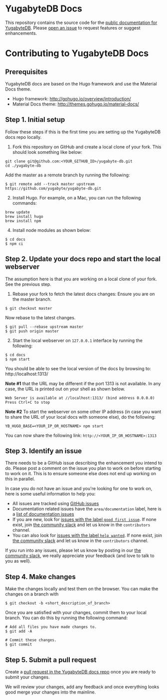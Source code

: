 # YugabyteDB Docs

This repository contains the source code for the [public documentation for YugabyteDB](https://docs.yugabyte.com/). Please [open an issue](https://github.com/YugaByte/docs/issues) to request features or suggest enhancements.


# Contributing to YugabyteDB Docs

## Prerequisites
YugabyteDB docs are based on the Hugo framework and use the Material Docs theme.

* Hugo framework: http://gohugo.io/overview/introduction/
* Material Docs theme: http://themes.gohugo.io/material-docs/


## Step 1. Initial setup

Follow these steps if this is the first time you are setting up the YugabyteDB docs repo locally.

1. Fork this repository on GitHub and create a local clone of your fork. This should look something like below:
```
git clone git@github.com:<YOUR_GITHUB_ID>/yugabyte-db.git
cd ./yugabyte-db
```

Add the master as a remote branch by running the following:
```
$ git remote add --track master upstream https://github.com/yugabyte/yugabyte-db.git
```

2. Install Hugo. For example, on a Mac, you can run the following commands:
```
brew update
brew install hugo
brew install npm
```

4. Install node modules as shown below:
```
$ cd docs
$ npm ci
```

## Step 2. Update your docs repo and start the local webserver

The assumption here is that you are working on a local clone of your fork. See the previous step.

1. Rebase your fork to fetch the latest docs changes:
Ensure you are on the master branch.
```
$ git checkout master
```

Now rebase to the latest changes.
```
$ git pull --rebase upstream master
$ git push origin master
```

2. Start the local webserver on `127.0.0.1` interface by running the following:
```
$ cd docs
$ npm start
```

You should be able to see the local version of the docs by browsing to:
http://localhost:1313/

**Note #1** that the URL may be different if the port 1313 is not available. In any case, the URL is printed out on your shell as shown below.
```
Web Server is available at //localhost:1313/ (bind address 0.0.0.0)
Press Ctrl+C to stop
```

**Note #2** To start the webserver on some other IP address (in case you want to share the URL of your local docs with someone else), do the following:
```
YB_HUGO_BASE=<YOUR_IP_OR_HOSTNAME> npm start
```
You can now share the following link: `http://<YOUR_IP_OR_HOSTNAME>:1313`


## Step 3. Identify an issue

There needs to be a GitHub issue describing the enhancement you intend to do. Please post a comment on the issue you plan to work on before starting to work on it. This is to ensure someone else does not end up working on this in parallel.

In case you do not have an issue and you're looking for one to work on, here is some useful information to help you:
* All issues are tracked using [GitHub issues](https://github.com/yugabyte/yugabyte-db/issues)
* Documentation related issues have the `area/documentation` label, here is a [list of documentation issues](https://github.com/yugabyte/yugabyte-db/issues?q=is%3Aopen+is%3Aissue+label%3Aarea%2Fdocumentation)
* If you are new, look for [issues with the label `good first issue`](https://github.com/yugabyte/yugabyte-db/issues?q=is%3Aopen+is%3Aissue+label%3Aarea%2Fdocumentation+label%3A%22good+first+issue%22). If none exist, join [the community slack](https://www.yugabyte.com/slack) and let us know in the `contributors` channel.
* You can also look for [issues with the label `help wanted`](https://github.com/yugabyte/yugabyte-db/issues?q=is%3Aopen+is%3Aissue+label%3Aarea%2Fdocumentation+label%3A%22help+wanted%22+). If none exist, join [the community slack](https://www.yugabyte.com/slack) and let us know in the `contributors` channel.

If you run into any issues, please let us know by posting in our [the community slack](https://www.yugabyte.com/slack), we really appreciate your feedback (and love to talk to you as well).

## Step 4. Make changes

Make the changes locally and test them on the browser. You can make the changes on a branch with
```
$ git checkout -b <short_description_of_branch>
```

Once you are satisfied with your changes, commit them to your local branch. You can do this by running the following command:
```
# Add all files you have made changes to.
$ git add -A

# Commit these changes.
$ git commit
```

## Step 5. Submit a pull request

Create a [pull request in the YugabyteDB docs repo](https://github.com/yugabyte/docs/pulls) once you are ready to submit your changes.

We will review your changes, add any feedback and once everything looks good merge your changes into the mainline.
